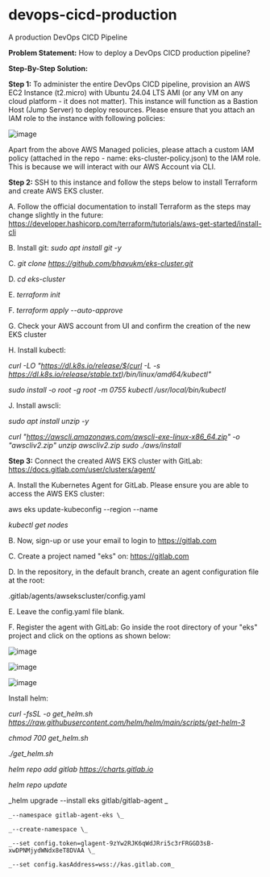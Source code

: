 # devops-cicd-production
A production DevOps CICD Pipeline

**Problem Statement:** How to deploy a DevOps CICD production pipeline?

**Step-By-Step Solution:**

**Step 1:** To administer the entire DevOps CICD pipeline, provision an AWS EC2 Instance (t2.micro) with Ubuntu 24.04 LTS AMI (or any VM on any cloud platform - it does not matter). This instance will function as a Bastion Host (Jump Server) to deploy resources. Please ensure that you attach an IAM role to the instance with following policies:

![image](https://github.com/user-attachments/assets/d5893ad3-62c5-4237-a7b8-d1987867b079)

Apart from the above AWS Managed policies, please attach a custom IAM policy (attached in the repo - name: eks-cluster-policy.json) to the IAM role. This is because we will interact with our AWS Account via CLI.

**Step 2:** SSH to this instance and follow the steps below to install Terraform and create AWS EKS cluster.

A. Follow the official documentation to install Terraform as the steps may change slightly in the future: https://developer.hashicorp.com/terraform/tutorials/aws-get-started/install-cli

B. Install git: _sudo apt install git -y_

C. _git clone https://github.com/bhavukm/eks-cluster.git_

D. _cd eks-cluster_

E. _terraform init_

F. _terraform apply --auto-approve_

G. Check your AWS account from UI and confirm the creation of the new EKS cluster

H. Install kubectl: 

_curl -LO "https://dl.k8s.io/release/$(curl -L -s https://dl.k8s.io/release/stable.txt)/bin/linux/amd64/kubectl"_

_sudo install -o root -g root -m 0755 kubectl /usr/local/bin/kubectl_

J. Install awscli:

_sudo apt install unzip -y_

_curl "https://awscli.amazonaws.com/awscli-exe-linux-x86_64.zip" -o "awscliv2.zip"
unzip awscliv2.zip
sudo ./aws/install_

**Step 3:** Connect the created AWS EKS cluster with GitLab: https://docs.gitlab.com/user/clusters/agent/

A. Install the Kubernetes Agent for GitLab. Please ensure you are able to access the AWS EKS cluster: 

aws eks update-kubeconfig --region <aws-region> --name <cluster-name>

_kubectl get nodes_

B. Now, sign-up or use your email to login to https://gitlab.com

C. Create a project named "eks" on: https://gitlab.com

D. In the repository, in the default branch, create an agent configuration file at the root:

.gitlab/agents/awsekscluster/config.yaml

E. Leave the config.yaml file blank.

F. Register the agent with GitLab: Go inside the root directory of your "eks" project and click on the options as shown below:

![image](https://github.com/user-attachments/assets/3fd0da3c-714d-481f-92df-8d07a5188ad8)

![image](https://github.com/user-attachments/assets/d17b7484-cb78-442f-a37c-904cf745df13)

![image](https://github.com/user-attachments/assets/af8e10f0-3259-4db9-b800-6526462834d2)

Install helm:

_curl -fsSL -o get_helm.sh https://raw.githubusercontent.com/helm/helm/main/scripts/get-helm-3_

_chmod 700 get_helm.sh_

_./get_helm.sh_

_helm repo add gitlab https://charts.gitlab.io_

_helm repo update_

_helm upgrade --install eks gitlab/gitlab-agent \_

    _--namespace gitlab-agent-eks \_
    
    _--create-namespace \_
    
    _--set config.token=glagent-9zYw2RJK6qWdJRri5c3rFRGGD3sB-xwDPNMjydWNdx8eT8DVAA \_
    
    _--set config.kasAddress=wss://kas.gitlab.com_
    

    









